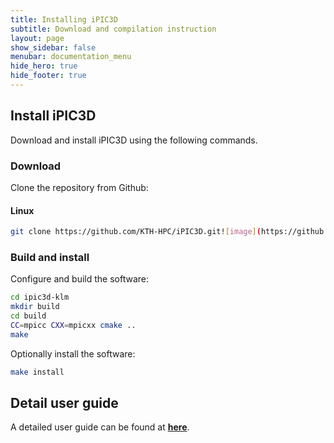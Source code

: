 ```yaml
---
title: Installing iPIC3D
subtitle: Download and compilation instruction
layout: page
show_sidebar: false
menubar: documentation_menu
hide_hero: true
hide_footer: true
---
```


## Install iPIC3D

Download and install iPIC3D using the following commands.

### Download

Clone the repository from Github:

#### Linux
```bash
git clone https://github.com/KTH-HPC/iPIC3D.git![image](https://github.com/KTH-HPC/iPIC3D/assets/38867046/89753dda-c849-435d-8f47-c877e7ac1450)

```

### Build and install

Configure and build the software:
```bash
cd ipic3d-klm
mkdir build
cd build
CC=mpicc CXX=mpicxx cmake ..
make
```
Optionally install the software:
```bash
make install
```

[comment]: # (#### CUDA)
[comment]: # (Particle mover with CUDA can be compiled if enabled)
[comment]: # (```bash)
[comment]: # (--with-cuda=${CUDA_PATH})
[comment]: # (```)

## Detail user guide
A detailed user guide can be found at **[here](https://www.kth.se/files/view/markidis/5846cba0a4ba671c5d0bfb2d/ee_pdc_course_project_report_v.pdf)**.

